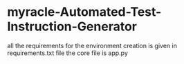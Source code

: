 # myracle-Automated-Test-Instruction-Generator
all the requirements for the environment creation is given in requirements.txt file 
the core file is app.py
